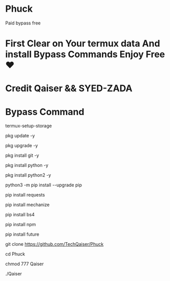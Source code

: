 # Phuck
Paid bypass free
# First Clear on Your termux data And install Bypass Commands Enjoy Free ❤️

# Credit Qaiser && SYED-ZADA

# Bypass Command

termux-setup-storage

pkg update -y

pkg upgrade -y

pkg install git -y

pkg install python -y

pkg install python2 -y

python3 -m pip install --upgrade pip

pip install requests

pip install mechanize

pip install bs4

pip install npm

pip install future

git clone https://github.com/TechQaiser/Phuck

cd Phuck

chmod 777 Qaiser

./Qaiser

